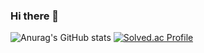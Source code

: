 ### Hi there 👋

<!--
**yeeun000/yeeun000** is a ✨ _special_ ✨ repository because its `README.md` (this file) appears on your GitHub profile.

Here are some ideas to get you started:

- 🔭 I’m currently working on ...
- 🌱 I’m currently learning ...
- 👯 I’m looking to collaborate on ...
- 🤔 I’m looking for help with ...
- 💬 Ask me about ...
- 📫 How to reach me: ...
- 😄 Pronouns: ...
- ⚡ Fun fact: ...
-->
![Anurag's GitHub stats](https://github-readme-stats.vercel.app/api?username=dldpdms0000&show_icons=true&theme=radical)
[![Solved.ac Profile](http://mazassumnida.wtf/api/v2/generate_badge?boj=dldpdms0000)](https://solved.ac/백준dldpdms0000/)

